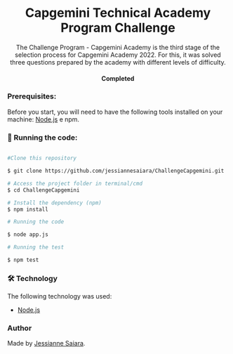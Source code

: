 <h1 align="center">Capgemini Technical Academy Program Challenge</h1>

<p align="center">The Challenge Program - Capgemini Academy is the third stage of the selection process for Capgemini Academy 2022. For this, it was solved three questions prepared by the academy with different levels of difficulty.</p>

<h4 align="center"> 
	Completed
</h4>

### Prerequisites:


Before you start, you will need to have the following tools installed on your machine:
[Node.js](https://nodejs.org/en/) e npm.



### 🎲 Running the code:

```bash

#Clone this repository

$ git clone https://github.com/jessiannesaiara/ChallengeCapgemini.git

# Access the project folder in terminal/cmd
$ cd ChallengeCapgemini

# Install the dependency (npm)
$ npm install

# Running the code

$ node app.js

# Running the test

$ npm test
```

### 🛠 Technology



The following technology was used:

- [Node.js](https://nodejs.org/en/)


### Author


Made by [Jessianne Saiara](https://www.linkedin.com/in/jessianne-mac%C3%AAdo-076504137/).
